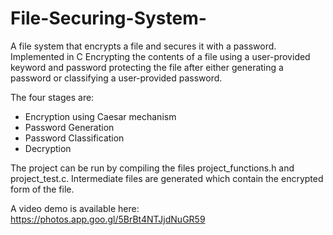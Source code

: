 # File-Securing-System-
A file system that encrypts a file and secures it with a password. Implemented in C
Encrypting the contents of a file using a user-provided keyword and password protecting the file after either generating a password or classifying a user-provided password.

The four stages are:

* Encryption using Caesar mechanism
* Password Generation
* Password Classification
* Decryption

The project can be run by compiling the files project_functions.h and project_test.c.
Intermediate files are generated which contain the encrypted form of the file.
 
A video demo is available here:
https://photos.app.goo.gl/5BrBt4NTJjdNuGR59
